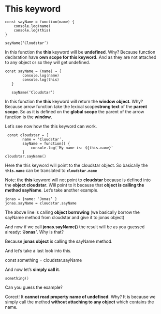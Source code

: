 #  This keyword

  

    const sayName = function(name) {
        console.log(name)
        console.log(this)
    }
    
    sayName(‘Cloudstar’)

  

In this function the **this** keyword will be **undefined**. Why? Because function declaration have **own scope for this keyword.** And as they are not attached to any object or so they will get undefined.

  

    const sayName = (name) ⇒ {
            console.log(name)
            console.log(this)
       }
        
       sayName(‘Cloudstar’)

  

In this function the **this** keyword will return the **window object.** Why? Because arrow function take the lexical scope**strong text** of the **parent scope**. So as it is defined on the **global scope** the parent of the arrow function is the **window**.

  

Let’s see now how the this keyword can work.

  

     const cloudstar = {
            name = ‘Cloudstar’,
            sayName = function() {
                console.log(`My name is: ${this.name}`
            }
    cloudstar.sayName()

  

Here the this keyword will point to the cloudstar object. So basically the **`this.name`** can be translated to **`cloudstar.name`**

  

Note: the **this** keyword will not point to **cloudstar** because is defined into the **object cloudstar**. Will point to it because that **object is calling the method sayName**. Let’s take another example.

  

    jonas = {name: ‘Jonas’ }
    jonas.sayName = cloudstar.sayName

  

The above line is calling **object borrowing** (we basically borrow the sayName method from cloudstar and give it to jonas object)

  

And now if we call **jonas.sayName()** the result will be as you guessed already: **‘Jonas’**. Why is that?

  

Because **jonas object** is calling the sayName method.

  

And let’s take a last look into this.

  

const something = cloudstar.sayName

  

And now let’s **simply call it**.

  

    something()

  

Can you guess the example?

  

Corect! It **cannot read property name of undefined**. Why? It is because we simply call the method **without attaching to any object** which contains the name.